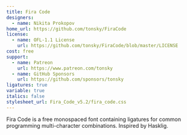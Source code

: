 ```yaml
---
title: Fira Code
designers:
  - name: Nikita Prokopov
home_url: https://github.com/tonsky/FiraCode
license:
  - name: OFL-1.1 License
    url: https://github.com/tonsky/FiraCode/blob/master/LICENSE
cost: free
support:
  - name: Patreon
    url: https://www.patreon.com/tonsky
  - name: GitHub Sponsors
    url: https://github.com/sponsors/tonsky
ligatures: true
variable: true
italics: false
stylesheet_url: Fira_Code_v5.2/fira_code.css
---
```


Fira Code is a free monospaced font containing ligatures for common programming multi-character combinations. Inspired by Hasklig.
